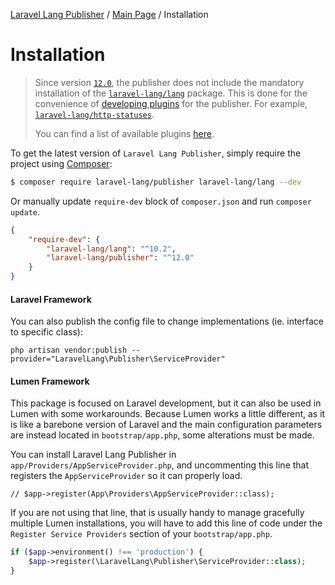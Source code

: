[Laravel Lang Publisher][link_source] / [Main Page](index.md) / Installation

# Installation

> Since version [`12.0`](https://github.com/Laravel-Lang/publisher/releases/tag/v12.0.0), the publisher does not include the mandatory installation of the [`laravel-lang/lang`](https://github.com/Laravel-Lang/lang) package. This is done for the convenience of [developing plugins](using/plugins/index.md) for the publisher. For example, [`laravel‑lang/http‑statuses`](https://github.com/Laravel-Lang/http-statuses).
>
> You can find a list of available plugins [here](using/plugins/extensions.md).

To get the latest version of `Laravel Lang Publisher`, simply require the project using [Composer](https://getcomposer.org):

```bash
$ composer require laravel-lang/publisher laravel-lang/lang --dev
```

Or manually update `require-dev` block of `composer.json` and run `composer update`.

```json
{
    "require-dev": {
        "laravel-lang/lang": "^10.2",
        "laravel-lang/publisher": "^12.0"
    }
}
```

#### Laravel Framework

You can also publish the config file to change implementations (ie. interface to specific class):

```
php artisan vendor:publish --provider="LaravelLang\Publisher\ServiceProvider"
```

#### Lumen Framework

This package is focused on Laravel development, but it can also be used in Lumen with some workarounds. Because Lumen works a little different, as it is like a barebone version of
Laravel and the main configuration parameters are instead located in `bootstrap/app.php`, some alterations must be made.

You can install Laravel Lang Publisher in `app/Providers/AppServiceProvider.php`, and uncommenting this line that registers the `AppServiceProvider` so it can properly load.

```
// $app->register(App\Providers\AppServiceProvider::class);
```

If you are not using that line, that is usually handy to manage gracefully multiple Lumen installations, you will have to add this line of code under
the `Register Service Providers` section of your `bootstrap/app.php`.

```php
if ($app->environment() !== 'production') {
    $app->register(\LaravelLang\Publisher\ServiceProvider::class);
}
```

[link_source]:  https://github.com/Laravel-Lang/publisher
